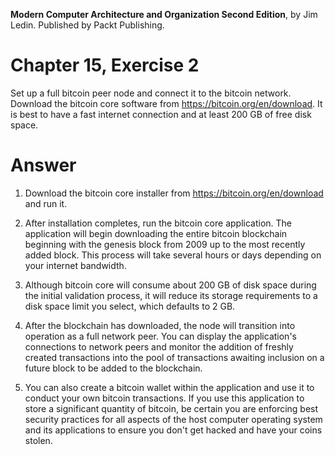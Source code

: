 __Modern Computer Architecture and Organization Second Edition__, by Jim Ledin. Published by Packt Publishing.
# Chapter 15, Exercise 2

Set up a full bitcoin peer node and connect it to the bitcoin network. Download the bitcoin core software from https://bitcoin.org/en/download. It is best to have a fast internet connection and at least 200 GB of free disk space.

# Answer
1. Download the bitcoin core installer from https://bitcoin.org/en/download and run it.

1. After installation completes, run the bitcoin core application. The application will begin downloading the entire bitcoin blockchain beginning with the genesis block from 2009 up to the most recently added block. This process will take several hours or days depending on your internet bandwidth.

1. Although bitcoin core will consume about 200 GB of disk space during the initial validation process, it will reduce its storage requirements to a disk space limit you select, which defaults to 2 GB.

1. After the blockchain has downloaded, the node will transition into operation as a full network peer. You can display the application's connections to network peers and monitor the addition of freshly created transactions into the pool of transactions awaiting inclusion on a future block to be added to the blockchain.

1. You can also create a bitcoin wallet within the application and use it to conduct your own bitcoin transactions. If you use this application to store a significant quantity of bitcoin, be certain you are enforcing best security practices for all aspects of the host computer operating system and its applications to ensure you don't get hacked and have your coins stolen.
